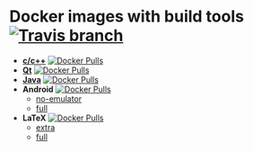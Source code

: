 # Docker images with build tools [![Travis branch](https://img.shields.io/travis/lamtev/build-tools-dockers/master.svg?style=flat-square)](https://travis-ci.org/lamtev/build-tools-dockers)

* [__c/c++__](https://github.com/lamtev/build-tools-dockers/tree/master/cxx) [![Docker Pulls](https://img.shields.io/docker/pulls/lamtev/cxx.svg?style=flat-square)](https://hub.docker.com/r/lamtev/cxx/)
* [__Qt__](https://github.com/lamtev/build-tools-dockers/tree/master/qt) [![Docker Pulls](https://img.shields.io/docker/pulls/lamtev/qt.svg?style=flat-square)](https://hub.docker.com/r/lamtev/qt/)
* [__Java__](https://github.com/lamtev/build-tools-dockers/tree/master/java) [![Docker Pulls](https://img.shields.io/docker/pulls/lamtev/java.svg?style=flat-square)](https://hub.docker.com/r/lamtev/java/)
* __Android__ [![Docker Pulls](https://img.shields.io/docker/pulls/lamtev/android.svg?style=flat-square)](https://hub.docker.com/r/lamtev/android/)
    * [no-emulator](https://github.com/lamtev/build-tools-dockers/tree/master/android/no-emulator)
    * [full](https://github.com/lamtev/build-tools-dockers/tree/master/android/full)
* __LaTeX__ [![Docker Pulls](https://img.shields.io/docker/pulls/lamtev/latex.svg?style=flat-square)](https://hub.docker.com/r/lamtev/latex/)
    * [extra](https://github.com/lamtev/build-tools-dockers/tree/master/latex/extra)
    * [full](https://github.com/lamtev/build-tools-dockers/tree/master/latex/full)
